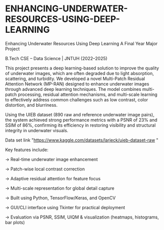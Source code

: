 # ENHANCING-UNDERWATER-RESOURCES-USING-DEEP-LEARNING
Enhancing Underwater Resources Using Deep Learning A Final Year Major Project 

B.Tech CSE – Data Science | JNTUH (2022–2025)

This project presents a deep learning-based solution to improve the quality of underwater images, which are often degraded due to light absorption, scattering, and turbidity. We developed a novel Multi-Patch Residual Attention Network (MP-RAN) designed to enhance underwater images through advanced deep learning techniques. The model combines multi-patch processing, residual attention mechanisms, and multi-scale learning to effectively address common challenges such as low contrast, color distortion, and blurriness.

Using the UIEB dataset (890 raw and reference underwater image pairs), the system achieved strong performance metrics with a PSNR of 23% and SSIM of 86%, confirming its efficiency in restoring visibility and structural integrity in underwater visuals.

Data set link "https://www.kaggle.com/datasets/larjeck/uieb-dataset-raw "

Key features include:

-> Real-time underwater image enhancement

-> Patch-wise local contrast correction

-> Adaptive residual attention for feature focus

-> Multi-scale representation for global detail capture

-> Built using Python, TensorFlow/Keras, and OpenCV

-> GUI/CLI interface using Tkinter for practical deployment

-> Evaluation via PSNR, SSIM, UIQM & visualization (heatmaps, histograms, bar plots)
